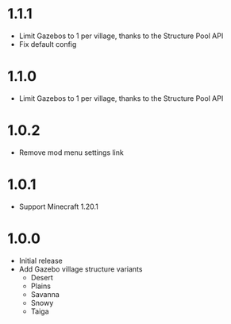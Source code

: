 # 1.1.1

- Limit Gazebos to 1 per village, thanks to the Structure Pool API
- Fix default config

# 1.1.0

- Limit Gazebos to 1 per village, thanks to the Structure Pool API

# 1.0.2

- Remove mod menu settings link

# 1.0.1

- Support Minecraft 1.20.1

# 1.0.0

- Initial release
- Add Gazebo village structure variants
  - Desert
  - Plains
  - Savanna
  - Snowy
  - Taiga

#
